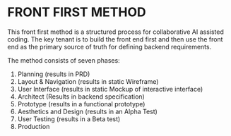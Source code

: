 # FRONT FIRST METHOD

This front first method is a structured process for collaborative AI assisted coding.  The key tenant is to build the front end first and then use the front end as the primary source of truth for defining backend requirements.

The method consists of seven phases:
1. Planning (results in PRD)
2. Layout & Navigation (results in static Wireframe)
3. User Interface (results in static Mockup of interactive interface)
4. Architect (Results in backend specification)
5. Prototype (results in a functional prototype)
6. Aesthetics and Design (results in an Alpha Test)
7. User Testing (results in a Beta test)
8. Production






